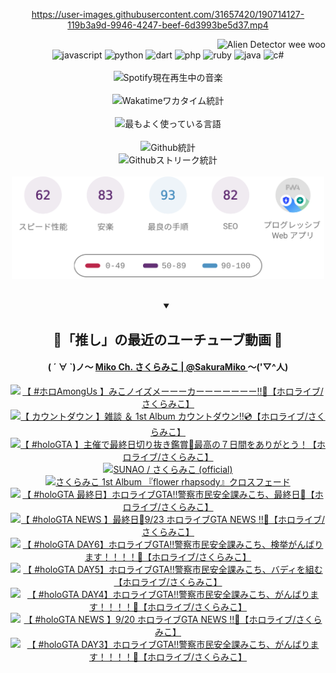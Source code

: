 <!-- START: HERO IMAGE GIF ////////// ////////// ////////// -->
<!-- <img src="@/../assets/img/gaming/ghost-of-tsushima.gif" width="100%"  alt="nellyXinwei's Hero Gif Image"/> -->
<!-- END: HERO IMAGE GIF ////////// ////////// ////////// -->

<div align="center" >  
  
<!-- START:ワンピース 第1015話「ルフィはRED ROCを使う」 -->
<https://user-images.githubusercontent.com/31657420/190714127-119b3a9d-9946-4247-beef-6d3993be5d37.mp4>
<!-- END:ワンピース 第1015話「ルフィはRED ROCを使う」 -->

<!-- START:VISITOR COUNTER -->
<div width="100%" align="right">
<img src="https://komarev.com/ghpvc/?username=nellyXinwei&label=🛸&color=grey&style=for-the-badge&labelcolor=ffffff" alt="Alien Detector wee woo"/>
</div>
<!-- END:VISITOR COUNTER -->

<!-- START: PROGRAMMING LANGUAGES -->
<!-- 色彩 Color Scheme:
#961E3A, #8A0D42, #5A0640, #4F265E, #2B355A, #3E759B, #CC4246,
#BB2649, #AD1052, #700750, #633075, #364270, #4E92C2, #FF5357
Sauce: https://www.webcreatorbox.com/inspiration/pantone-2023
-->

<img src="https://img.shields.io/badge/javascript%20-%23BB2649.svg?&style=for-the-badge&logo=javascript&logoColor=white&labelColor=961E3A" alt="javascript"/>
<img src="https://img.shields.io/badge/python%20-%23AD1052.svg?&style=for-the-badge&logo=python&logoColor=white&labelColor=8A0D42" alt="python" />
<img src="https://img.shields.io/badge/dart%20-%23700750.svg?&style=for-the-badge&logo=dart&logoColor=white&labelColor=5A0640" alt="dart"/>
<img src="https://img.shields.io/badge/php%20-%23633075.svg?&style=for-the-badge&logo=php&logoColor=white&labelColor=4F265E" alt="php"/>
<img src="https://img.shields.io/badge/ruby%20-%23364270.svg?&style=for-the-badge&logo=ruby&logoColor=white&labelColor=2B355A" alt="ruby"/>
<img src="https://img.shields.io/badge/java%20-%234E92C2.svg?&style=for-the-badge&logo=openjdk&logoColor=white&labelColor=3E759B" alt="java"/>
<img src="https://img.shields.io/badge/c%23-%23FF5357.svg?style=for-the-badge&logo=c-sharp&logoColor=white&labelColor=CC4246" alt="c#"/>  
<!-- END: PROGRAMMING LANGUAGES -->

<br>
<br>

<!-- START: MUSIC STATUS -->
  <!-- <a href="https://newojima-gsrs-20220114.vercel.app/api/now-playing?open">
    <img src="https://newojima-gsrs-20220114.vercel.app/api/now-playing" alt="Spotify現在再生中の音楽">
  </a> -->
  <img src="https://newojima-grss-20230114.vercel.app/api/spotify?border_color=transparent" alt="Spotify現在再生中の音楽" width="280px">
<!-- END: MUSIC STATUS -->

<br>
<br>

<!-- START: GITHUB STATUS -->
<!-- 色彩 Color Scheme:  #BB2649, #AD1052, #700750, #633075 -->
<img align="center" src="https://newojima-grs-20230109.vercel.app/api/wakatime?username=newojima&layout=compact&langs_count=10&locale=ja&hide_title=false&title_color=fff&hide_border=true&text_color=fff&bg_color=BB2649,BB2649,633075,633075&hide=other,css,html,bash,xml,git%20config,makefile,properties,yaml,markdown,text,json,jsx" alt="Wakatimeワカタイム統計" width="500px"/>

<br>
<br>

<!-- 色彩 Color Scheme:  #633075, #364270, #4E92C2 -->
  <img align="center" src="https://newojima-grs-20230109.vercel.app/api/top-langs?username=newojima&layout=compact&text_color=fff&icon_color=fff&hide_border=true&&locale=ja&hide_title=false&title_color=fff&include_all_commits=true&card_width=445&langs_count=11&hide=c%23,powershell,shaderlab,hlsl,makefile,jupyter%20notebook,python,html,css,shell,batchfile,less,liquid,hack,scss&bg_color=4F265E,633075,4E92C2" alt="最もよく使っている言語" width="500px"/>

<br>
<br>

<!-- 色彩 Color Scheme:  #4E92C2, #FF5357 -->
  <img align="center" src="https://newojima-grs-20230109.vercel.app/api?username=newojima&rank_icon=github&show_icons=true&&locale=ja&title_color=fff&text_color=fff&icon_color=fff&hide_border=true&hide_title=false&count_private=true&include_all_commits=true&card_width=495&disable_animations=true&bg_color=4E92C2,4E92C2,FF5357" alt="Github統計" width="500px"/>

<br>

<img align="center" src="https://streak-stats.demolab.com?user=newojima&theme=dark&hide_border=true&locale=ja&ring=BB2649&stroke=222222&background=151515&sideLabels=BB2649&currStreakLabel=ffffff&border=BB2649&fire=FF5357&currStreakNum=ffffff&sideNums=FF5357&dates=ffffff" alt="Githubストリーク統計" width="500px"/>

<br>
<br>

  <img align="center" width="500px" src="@/../assets/img/page-insights.svg" alt="Githubページの洞察"/>
  
</div>
<!-- END: GITHUB STATUS -->

<br>
<br>

<div align="center">
<details open>
  <summary>

  </summary>

  <h2 align="center">🌸「推し」の最近のユーチューブ動画 🌸</h2>
  <h4>
  ( ´ ∀ `)ノ～ 
  <a href="https://www.youtube.com/@SakuraMiko">Miko Ch. さくらみこ | @SakuraMiko
  </a>
   ～('▽^人)
  </h4>

  <!-- BEGIN YOUTUBE-CARDS -->
<a href="https://www.youtube.com/watch?v=eeG6TX1p3kg"><img src="https://ytcards.demolab.com/?id=eeG6TX1p3kg&title=%E3%80%90+%23%E3%83%9B%E3%83%ADAmongUs+%E3%80%91%E3%81%BF%E3%81%93%E3%83%8E%E3%82%A4%E3%82%BA%E3%83%A1%E3%83%BC%E3%83%BC%E3%83%BC%E3%82%AB%E3%83%BC%E3%83%BC%E3%83%BC%E3%83%BC%E3%83%BC%E3%83%BC%E3%83%BC%E2%80%BC%F0%9F%93%A3%E3%80%90%E3%83%9B%E3%83%AD%E3%83%A9%E3%82%A4%E3%83%96%2F%E3%81%95%E3%81%8F%E3%82%89%E3%81%BF%E3%81%93%E3%80%91&lang=ja&timestamp=1727242345&background_color=%230d1117&title_color=%23ffffff&stats_color=%23dedede&max_title_lines=1&width=187&border_radius=5&duration=7142" alt="【 #ホロAmongUs 】みこノイズメーーーカーーーーーーー‼📣【ホロライブ/さくらみこ】" title="【 #ホロAmongUs 】みこノイズメーーーカーーーーーーー‼📣【ホロライブ/さくらみこ】"></a>
<a href="https://www.youtube.com/watch?v=ymQyoxB3Nb4"><img src="https://ytcards.demolab.com/?id=ymQyoxB3Nb4&title=%E3%80%90+%E3%82%AB%E3%82%A6%E3%83%B3%E3%83%88%E3%83%80%E3%82%A6%E3%83%B3+%E3%80%91%E9%9B%91%E8%AB%87+%EF%BC%86+1st+Album+%E3%82%AB%E3%82%A6%E3%83%B3%E3%83%88%E3%83%80%E3%82%A6%E3%83%B3%E2%80%BC%F0%9F%92%BF%E3%80%90%E3%83%9B%E3%83%AD%E3%83%A9%E3%82%A4%E3%83%96%2F%E3%81%95%E3%81%8F%E3%82%89%E3%81%BF%E3%81%93%E3%80%91&lang=ja&timestamp=1727198164&background_color=%230d1117&title_color=%23ffffff&stats_color=%23dedede&max_title_lines=1&width=187&border_radius=5&duration=8449" alt="【 カウントダウン 】雑談 ＆ 1st Album カウントダウン‼💿【ホロライブ/さくらみこ】" title="【 カウントダウン 】雑談 ＆ 1st Album カウントダウン‼💿【ホロライブ/さくらみこ】"></a>
<a href="https://www.youtube.com/watch?v=GFOoiY2sT4w"><img src="https://ytcards.demolab.com/?id=GFOoiY2sT4w&title=%E3%80%90+%23holoGTA+%E3%80%91%E4%B8%BB%E5%82%AC%E3%81%A7%E6%9C%80%E7%B5%82%E6%97%A5%E5%88%87%E3%82%8A%E6%8A%9C%E3%81%8D%E9%91%91%E8%B3%9E%F0%9F%8E%89%E6%9C%80%E9%AB%98%E3%81%AE%EF%BC%97%E6%97%A5%E9%96%93%E3%82%92%E3%81%82%E3%82%8A%E3%81%8C%E3%81%A8%E3%81%86%EF%BC%81%E3%80%90%E3%83%9B%E3%83%AD%E3%83%A9%E3%82%A4%E3%83%96%2F%E3%81%95%E3%81%8F%E3%82%89%E3%81%BF%E3%81%93%E3%80%91&lang=ja&timestamp=1727183215&background_color=%230d1117&title_color=%23ffffff&stats_color=%23dedede&max_title_lines=1&width=187&border_radius=5&duration=3384" alt="【 #holoGTA 】主催で最終日切り抜き鑑賞🎉最高の７日間をありがとう！【ホロライブ/さくらみこ】" title="【 #holoGTA 】主催で最終日切り抜き鑑賞🎉最高の７日間をありがとう！【ホロライブ/さくらみこ】"></a>
<a href="https://www.youtube.com/watch?v=4ZafIoQ_g7Y"><img src="https://ytcards.demolab.com/?id=4ZafIoQ_g7Y&title=SUNAO+%2F+%E3%81%95%E3%81%8F%E3%82%89%E3%81%BF%E3%81%93+%28official%29&lang=ja&timestamp=1727182834&background_color=%230d1117&title_color=%23ffffff&stats_color=%23dedede&max_title_lines=1&width=187&border_radius=5&duration=251" alt="SUNAO / さくらみこ (official)" title="SUNAO / さくらみこ (official)"></a>
<a href="https://www.youtube.com/watch?v=vwZcEH1rKwY"><img src="https://ytcards.demolab.com/?id=vwZcEH1rKwY&title=%E3%81%95%E3%81%8F%E3%82%89%E3%81%BF%E3%81%93+1st+Album+%E3%80%8Eflower+rhapsody%E3%80%8F%E3%82%AF%E3%83%AD%E3%82%B9%E3%83%95%E3%82%A7%E3%83%BC%E3%83%89&lang=ja&timestamp=1727172028&background_color=%230d1117&title_color=%23ffffff&stats_color=%23dedede&max_title_lines=1&width=187&border_radius=5&duration=180" alt="さくらみこ 1st Album 『flower rhapsody』クロスフェード" title="さくらみこ 1st Album 『flower rhapsody』クロスフェード"></a>
<a href="https://www.youtube.com/watch?v=PlRww60-C54"><img src="https://ytcards.demolab.com/?id=PlRww60-C54&title=%E3%80%90+%23holoGTA+%E6%9C%80%E7%B5%82%E6%97%A5%E3%80%91%E3%83%9B%E3%83%AD%E3%83%A9%E3%82%A4%E3%83%96GTA%E2%80%BC%E8%AD%A6%E5%AF%9F%E5%B8%82%E6%B0%91%E5%AE%89%E5%85%A8%E8%AA%B2%E3%81%BF%E3%81%93%E3%81%A1%E3%80%81%E6%9C%80%E7%B5%82%E6%97%A5%F0%9F%9A%A8%E3%80%90%E3%83%9B%E3%83%AD%E3%83%A9%E3%82%A4%E3%83%96%2F%E3%81%95%E3%81%8F%E3%82%89%E3%81%BF%E3%81%93%E3%80%91&lang=ja&timestamp=1727111220&background_color=%230d1117&title_color=%23ffffff&stats_color=%23dedede&max_title_lines=1&width=187&border_radius=5&duration=24075" alt="【 #holoGTA 最終日】ホロライブGTA‼警察市民安全課みこち、最終日🚨【ホロライブ/さくらみこ】" title="【 #holoGTA 最終日】ホロライブGTA‼警察市民安全課みこち、最終日🚨【ホロライブ/さくらみこ】"></a>
<a href="https://www.youtube.com/watch?v=wJoLLc1Rd94"><img src="https://ytcards.demolab.com/?id=wJoLLc1Rd94&title=%E3%80%90+%23holoGTA+NEWS+%E3%80%91%E6%9C%80%E7%B5%82%E6%97%A5%F0%9F%9A%A89%2F23++%E3%83%9B%E3%83%AD%E3%83%A9%E3%82%A4%E3%83%96GTA+NEWS+%E2%80%BC%F0%9F%9A%A8%E3%80%90%E3%83%9B%E3%83%AD%E3%83%A9%E3%82%A4%E3%83%96%2F%E3%81%95%E3%81%8F%E3%82%89%E3%81%BF%E3%81%93%E3%80%91&lang=ja&timestamp=1727086151&background_color=%230d1117&title_color=%23ffffff&stats_color=%23dedede&max_title_lines=1&width=187&border_radius=5&duration=3655" alt="【 #holoGTA NEWS 】最終日🚨9/23  ホロライブGTA NEWS ‼🚨【ホロライブ/さくらみこ】" title="【 #holoGTA NEWS 】最終日🚨9/23  ホロライブGTA NEWS ‼🚨【ホロライブ/さくらみこ】"></a>
<a href="https://www.youtube.com/watch?v=3lPILH5dlhw"><img src="https://ytcards.demolab.com/?id=3lPILH5dlhw&title=%E3%80%90+%23holoGTA+DAY6%E3%80%91%E3%83%9B%E3%83%AD%E3%83%A9%E3%82%A4%E3%83%96GTA%E2%80%BC%E8%AD%A6%E5%AF%9F%E5%B8%82%E6%B0%91%E5%AE%89%E5%85%A8%E8%AA%B2%E3%81%BF%E3%81%93%E3%81%A1%E3%80%81%E6%A4%9C%E6%8C%99%E3%81%8C%E3%82%93%E3%81%B0%E3%82%8A%E3%81%BE%E3%81%99%EF%BC%81%EF%BC%81%EF%BC%81%EF%BC%81%F0%9F%9A%A8%E3%80%90%E3%83%9B%E3%83%AD%E3%83%A9%E3%82%A4%E3%83%96%2F%E3%81%95%E3%81%8F%E3%82%89%E3%81%BF%E3%81%93%E3%80%91&lang=ja&timestamp=1727022158&background_color=%230d1117&title_color=%23ffffff&stats_color=%23dedede&max_title_lines=1&width=187&border_radius=5&duration=21567" alt="【 #holoGTA DAY6】ホロライブGTA‼警察市民安全課みこち、検挙がんばります！！！！🚨【ホロライブ/さくらみこ】" title="【 #holoGTA DAY6】ホロライブGTA‼警察市民安全課みこち、検挙がんばります！！！！🚨【ホロライブ/さくらみこ】"></a>
<a href="https://www.youtube.com/watch?v=QYecV_hZ7zU"><img src="https://ytcards.demolab.com/?id=QYecV_hZ7zU&title=%E3%80%90+%23holoGTA+DAY5%E3%80%91%E3%83%9B%E3%83%AD%E3%83%A9%E3%82%A4%E3%83%96GTA%E2%80%BC%E8%AD%A6%E5%AF%9F%E5%B8%82%E6%B0%91%E5%AE%89%E5%85%A8%E8%AA%B2%E3%81%BF%E3%81%93%E3%81%A1%E3%80%81%E3%83%90%E3%83%87%E3%82%A3%E3%82%92%E7%B5%84%E3%82%80%E3%80%90%E3%83%9B%E3%83%AD%E3%83%A9%E3%82%A4%E3%83%96%2F%E3%81%95%E3%81%8F%E3%82%89%E3%81%BF%E3%81%93%E3%80%91&lang=ja&timestamp=1726936305&background_color=%230d1117&title_color=%23ffffff&stats_color=%23dedede&max_title_lines=1&width=187&border_radius=5&duration=21985" alt="【 #holoGTA DAY5】ホロライブGTA‼警察市民安全課みこち、バディを組む【ホロライブ/さくらみこ】" title="【 #holoGTA DAY5】ホロライブGTA‼警察市民安全課みこち、バディを組む【ホロライブ/さくらみこ】"></a>
<a href="https://www.youtube.com/watch?v=iSultM-KmyY"><img src="https://ytcards.demolab.com/?id=iSultM-KmyY&title=%E3%80%90+%23holoGTA+DAY4%E3%80%91%E3%83%9B%E3%83%AD%E3%83%A9%E3%82%A4%E3%83%96GTA%E2%80%BC%E8%AD%A6%E5%AF%9F%E5%B8%82%E6%B0%91%E5%AE%89%E5%85%A8%E8%AA%B2%E3%81%BF%E3%81%93%E3%81%A1%E3%80%81%E3%81%8C%E3%82%93%E3%81%B0%E3%82%8A%E3%81%BE%E3%81%99%EF%BC%81%EF%BC%81%EF%BC%81%EF%BC%81%F0%9F%9A%A8%E3%80%90%E3%83%9B%E3%83%AD%E3%83%A9%E3%82%A4%E3%83%96%2F%E3%81%95%E3%81%8F%E3%82%89%E3%81%BF%E3%81%93%E3%80%91&lang=ja&timestamp=1726849489&background_color=%230d1117&title_color=%23ffffff&stats_color=%23dedede&max_title_lines=1&width=187&border_radius=5&duration=21693" alt="【 #holoGTA DAY4】ホロライブGTA‼警察市民安全課みこち、がんばります！！！！🚨【ホロライブ/さくらみこ】" title="【 #holoGTA DAY4】ホロライブGTA‼警察市民安全課みこち、がんばります！！！！🚨【ホロライブ/さくらみこ】"></a>
<a href="https://www.youtube.com/watch?v=k-ByFI3gZus"><img src="https://ytcards.demolab.com/?id=k-ByFI3gZus&title=%E3%80%90+%23holoGTA+NEWS+%E3%80%919%2F20++%E3%83%9B%E3%83%AD%E3%83%A9%E3%82%A4%E3%83%96GTA+NEWS+%E2%80%BC%F0%9F%9A%A8%E3%80%90%E3%83%9B%E3%83%AD%E3%83%A9%E3%82%A4%E3%83%96%2F%E3%81%95%E3%81%8F%E3%82%89%E3%81%BF%E3%81%93%E3%80%91&lang=ja&timestamp=1726826712&background_color=%230d1117&title_color=%23ffffff&stats_color=%23dedede&max_title_lines=1&width=187&border_radius=5&duration=3251" alt="【 #holoGTA NEWS 】9/20  ホロライブGTA NEWS ‼🚨【ホロライブ/さくらみこ】" title="【 #holoGTA NEWS 】9/20  ホロライブGTA NEWS ‼🚨【ホロライブ/さくらみこ】"></a>
<a href="https://www.youtube.com/watch?v=GoJQ1_4p1ns"><img src="https://ytcards.demolab.com/?id=GoJQ1_4p1ns&title=%E3%80%90+%23holoGTA+DAY3%E3%80%91%E3%83%9B%E3%83%AD%E3%83%A9%E3%82%A4%E3%83%96GTA%E2%80%BC%E8%AD%A6%E5%AF%9F%E5%B8%82%E6%B0%91%E5%AE%89%E5%85%A8%E8%AA%B2%E3%81%BF%E3%81%93%E3%81%A1%E3%80%81%E3%81%8C%E3%82%93%E3%81%B0%E3%82%8A%E3%81%BE%E3%81%99%EF%BC%81%EF%BC%81%EF%BC%81%EF%BC%81%F0%9F%9A%A8%E3%80%90%E3%83%9B%E3%83%AD%E3%83%A9%E3%82%A4%E3%83%96%2F%E3%81%95%E3%81%8F%E3%82%89%E3%81%BF%E3%81%93%E3%80%91&lang=ja&timestamp=1726763290&background_color=%230d1117&title_color=%23ffffff&stats_color=%23dedede&max_title_lines=1&width=187&border_radius=5&duration=21613" alt="【 #holoGTA DAY3】ホロライブGTA‼警察市民安全課みこち、がんばります！！！！🚨【ホロライブ/さくらみこ】" title="【 #holoGTA DAY3】ホロライブGTA‼警察市民安全課みこち、がんばります！！！！🚨【ホロライブ/さくらみこ】"></a>
<!-- END YOUTUBE-CARDS -->

</div>
  
</details>
